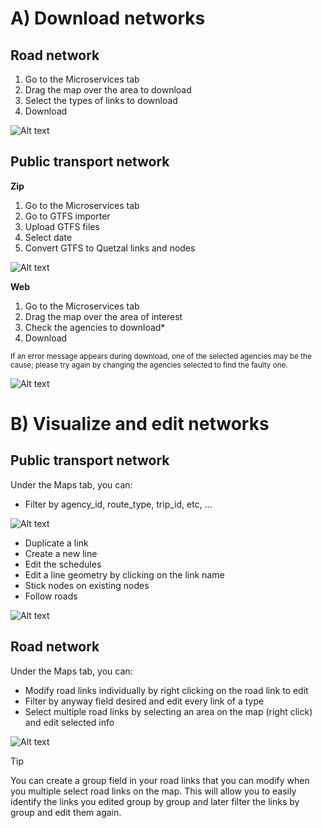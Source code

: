 
# A) Download networks

## Road network

1. Go to the Microservices tab
2. Drag the map over the area to download
3. Select the types of links to download
4. Download

![Alt text](/networks_1.png)

## Public transport network

**Zip** 

1. Go to the Microservices tab
2. Go to GTFS importer
3. Upload GTFS files
4. Select date
5. Convert GTFS to Quetzal links and nodes

![Alt text](/networks_2.png)

**Web**

1. Go to the Microservices tab
2. Drag the map over the area of interest
3. Check the agencies to download\*
4. Download

<small> If an error message appears during download, one of the selected agencies may be the cause; please try again by changing the agencies selected to find the faulty one. </small>

![Alt text](/networks_3.png)


# B) Visualize and edit networks

## Public transport network

Under the Maps tab, you can:

- Filter by agency_id, route_type, trip_id, etc, ...

![Alt text](/networks_4.png)

- Duplicate a link 
- Create a new line
- Edit the schedules
- Edit a line geometry by clicking on the link name
- Stick nodes on existing nodes
- Follow roads

![Alt text](/networks_5.png)


## Road network

Under the Maps tab, you can:

- Modify road links individually by right clicking on the road link to edit
- Filter by anyway field desired and edit every link of a type 
- Select multiple road links by selecting an area on the map (right click) and edit selected info

![Alt text](/networks_6.png)


>[!TIP]
>You can create a group field in your road links that you can modify when you multiple select road links on the map. This will allow you to easily identify the links you edited group by group and later filter the links by group and edit them again.

